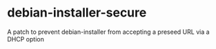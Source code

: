 # debian-installer-secure
A patch to prevent debian-installer from accepting a preseed URL via a DHCP option
